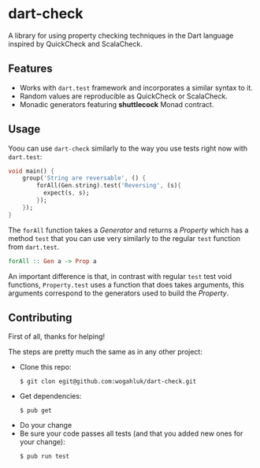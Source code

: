 dart-check
==========

A library for using property checking techniques in the Dart language inspired by QuickCheck and ScalaCheck.

## Features

* Works with `dart.test` framework and incorporates a similar syntax to it.
* Random values are reproducible as QuickCheck or ScalaCheck.
* Monadic generators featuring **shuttlecock** Monad contract. 

## Usage

Yoou can use `dart-check` similarly to the way you use tests right now with `dart.test`:

```dart
void main() {
    group('String are reversable', () {
        forAll(Gen.string).test('Reversing', (s){
          expect(s, s);
        });
    });  
}
```

The `forAll` function takes a _Generator_ and returns a _Property_ which has a method `test` that you can use very similarly to the regular `test` function from `dart.test`.

```haskell
forAll :: Gen a -> Prop a
```

An important difference is that, in contrast with regular `test` test void functions, `Property.test` uses a function that does takes arguments, this arguments correspond to the generators used to build the _Property_. 


## Contributing

First of all, thanks for helping!

The steps are pretty much the same as in any other project: 

* Clone this repo:
    ```
    $ git clon egit@github.com:wogahluk/dart-check.git
    ```
* Get dependencies:
    ```
    $ pub get
    ```
* Do your change
* Be sure your code passes all tests (and that you added new ones for your change):
    ```
    $ pub run test
    ```
